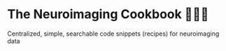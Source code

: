 # The Neuroimaging Cookbook 🧠🍳📓
Centralized, simple, searchable code snippets (recipes) for neuroimaging data
